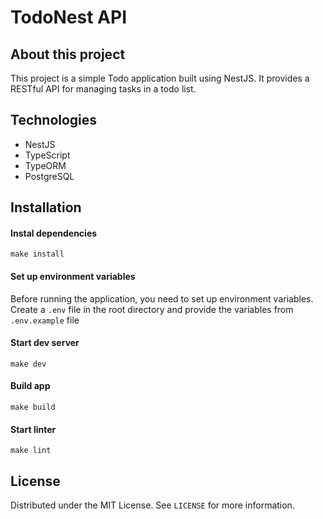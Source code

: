 # TodoNest API

## About this project
This project is a simple Todo application built using NestJS. It provides a RESTful API for managing tasks in a todo list.

## Technologies
- NestJS
- TypeScript
- TypeORM
- PostgreSQL

## Installation

#### Instal dependencies
```
make install
```

#### Set up environment variables

Before running the application, you need to set up environment variables. Create a `.env` file in the root directory and provide the variables from `.env.example` file


#### Start dev server
```
make dev
```


#### Build app
```
make build
```

#### Start linter
```
make lint
```

## License

Distributed under the MIT License. See `LICENSE` for more information.